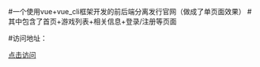 #一个使用vue+vue_cli框架开发的前后端分离发行官网（做成了单页面效果）
#其中包含了首页+游戏列表+相关信息+登录/注册等页面

#访问地址：

<a href="https://leehf.github.io/myProject/vue_fxgw/index">点击访问</a>
